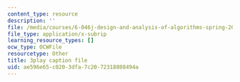 ```yaml
---
content_type: resource
description: ''
file: /media/courses/6-046j-design-and-analysis-of-algorithms-spring-2015/ae596e65c0203dfa7c2072318808494a_ZLOhV4XQ_tI.srt
file_type: application/x-subrip
learning_resource_types: []
ocw_type: OCWFile
resourcetype: Other
title: 3play caption file
uid: ae596e65-c020-3dfa-7c20-72318808494a
---
```

